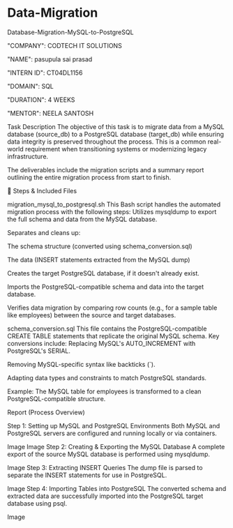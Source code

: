 # Data-Migration
Database-Migration-MySQL-to-PostgreSQL


"COMPANY": CODTECH IT SOLUTIONS


"NAME": pasupula sai prasad


"INTERN ID": CT04DL1156


"DOMAIN": SQL


"DURATION": 4 WEEKS


"MENTOR": NEELA SANTOSH

Task Description The objective of this task is to migrate data from a MySQL database (source_db) to a PostgreSQL database (target_db) while ensuring data integrity is preserved throughout the process. This is a common real-world requirement when transitioning systems or modernizing legacy infrastructure.

The deliverables include the migration scripts and a summary report outlining the entire migration process from start to finish.

📁 Steps & Included Files

migration_mysql_to_postgresql.sh This Bash script handles the automated migration process with the following steps:
Utilizes mysqldump to export the full schema and data from the MySQL database.

Separates and cleans up:

The schema structure (converted using schema_conversion.sql)

The data (INSERT statements extracted from the MySQL dump)

Creates the target PostgreSQL database, if it doesn't already exist.

Imports the PostgreSQL-compatible schema and data into the target database.

Verifies data migration by comparing row counts (e.g., for a sample table like employees) between the source and target databases.

schema_conversion.sql This file contains the PostgreSQL-compatible CREATE TABLE statements that replicate the original MySQL schema. Key conversions include:
Replacing MySQL's AUTO_INCREMENT with PostgreSQL's SERIAL.

Removing MySQL-specific syntax like backticks (`).

Adapting data types and constraints to match PostgreSQL standards.

Example: The MySQL table for employees is transformed to a clean PostgreSQL-compatible structure.

Report (Process Overview)

Step 1: Setting up MySQL and PostgreSQL Environments Both MySQL and PostgreSQL servers are configured and running locally or via containers.

Image Image
Step 2: Creating & Exporting the MySQL Database A complete export of the source MySQL database is performed using mysqldump.

Image
Step 3: Extracting INSERT Queries The dump file is parsed to separate the INSERT statements for use in PostgreSQL.

Image
Step 4: Importing Tables into PostgreSQL The converted schema and extracted data are successfully imported into the PostgreSQL target database using psql.

Image
